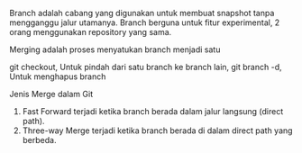 Branch adalah cabang yang digunakan untuk membuat snapshot
tanpa mengganggu jalur utamanya.
Branch berguna untuk fitur experimental, 2 orang menggunakan
repository yang sama.

Merging adalah proses menyatukan branch menjadi satu 

git checkout, Untuk pindah dari satu branch ke branch lain,
git branch -d, Untuk menghapus branch

Jenis Merge dalam Git
1. Fast Forward
    terjadi ketika branch berada dalam jalur langsung (direct path).
2. Three-way  Merge
    terjadi ketika branch berada di dalam direct path yang berbeda.